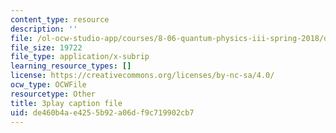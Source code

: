 ```yaml
---
content_type: resource
description: ''
file: /ol-ocw-studio-app/courses/8-06-quantum-physics-iii-spring-2018/de460b4ae4255b92a06df9c719902cb7_o10QADeeK04.vtt
file_size: 19722
file_type: application/x-subrip
learning_resource_types: []
license: https://creativecommons.org/licenses/by-nc-sa/4.0/
ocw_type: OCWFile
resourcetype: Other
title: 3play caption file
uid: de460b4a-e425-5b92-a06d-f9c719902cb7
---
```

